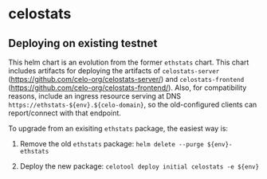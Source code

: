 # celostats

## Deploying on existing testnet

This helm chart is an evolution from the former `ethstats` chart.
This chart includes artifacts for deploying the artifacts of 
`celostats-server` (https://github.com/celo-org/celostats-server/) and
`celostats-frontend` (https://github.com/celo-org/celostats-frontend/).
Also, for compatibility reasons, include an ingress resource serving
at DNS `https://ethstats-${env}.${celo-domain}`, so the old-configured
clients can report/connect with that endpoint.

To upgrade from an exisiting `ethstats` package, the easiest way is:

1.  Remove the old `ethstats` package: `helm delete --purge ${env}-ethstats`

2.  Deploy the new package: `celotool deploy initial celostats -e ${env}`
